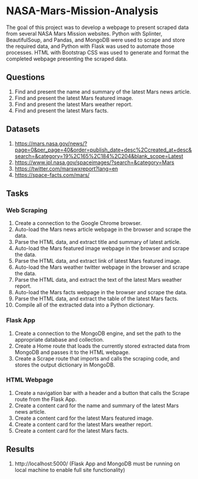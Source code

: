 # NASA-Mars-Mission-Analysis

The goal of this project was to develop a webpage to present scraped data from several NASA Mars Mission websites. Python with Splinter, BeautifulSoup, and Pandas, and MongoDB were used to scrape and store the required data, and Python with Flask was used to automate those processes. HTML with Bootstrap CSS was used to generate and format the completed webpage presenting the scraped data.

## Questions

1. Find and present the name and summary of the latest Mars news article.
2. Find and present the latest Mars featured image.
3. Find and present the latest Mars weather report.
4. Find and present the latest Mars facts.

## Datasets

1. https://mars.nasa.gov/news/?page=0&per_page=40&order=publish_date+desc%2Ccreated_at+desc&search=&category=19%2C165%2C184%2C204&blank_scope=Latest
2. https://www.jpl.nasa.gov/spaceimages/?search=&category=Mars
3. https://twitter.com/marswxreport?lang=en
4. https://space-facts.com/mars/

## Tasks

### Web Scraping

1. Create a connection to the Google Chrome browser.
2. Auto-load the Mars news article webpage in the browser and scrape the data.
3. Parse the HTML data, and extract title and summary of latest article.
4. Auto-load the Mars featured image webpage in the browser and scrape the data.
5. Parse the HTML data, and extract link of latest Mars featured image.
6. Auto-load the Mars weather twitter webpage in the browser and scrape the data.
7. Parse the HTML data, and extract the text of the latest Mars weather report.
8. Auto-load the Mars facts webpage in the browser and scrape the data.
9. Parse the HTML data, and extract the table of the latest Mars facts.
10. Compile all of the extracted data into a Python dictionary.

### Flask App

1. Create a connection to the MongoDB engine, and set the path to the appropriate database and collection.
2. Create a Home route that loads the currently stored extracted data from MongoDB and passes it to the HTML webpage.
3. Create a Scrape route that imports and calls the scraping code, and stores the output dictionary in MongoDB.

### HTML Webpage

1. Create a navigation bar with a header and a button that calls the Scrape route from the Flask App.
2. Create a content card for the name and summary of the latest Mars news article.
3. Create a content card for the latest Mars featured image.
4. Create a content card for the latest Mars weather report.
5. Create a content card for the latest Mars facts.

## Results

1. http://localhost:5000/ (Flask App and MongoDB must be running on local machine to enable full site functionality)